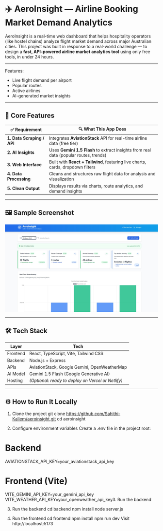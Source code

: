 # ✈️ AeroInsight — Airline Booking Market Demand Analytics

AeroInsight is a real-time web dashboard that helps hospitality operators (like hostel chains) analyze flight market demand across major Australian cities. This project was built in response to a real-world challenge — to design a **fast, API-powered airline market analytics tool** using only free tools, in under 24 hours.

---

Features:
- Live flight demand per airport
- Popular routes
- Active airlines
- AI-generated market insights

---

## 🎯 Core Features

| ✅ Requirement               | 🔍 What This App Does                                                                 |
|-----------------------------|-----------------------------------------------------------------------------------------|
| **1. Data Scraping / API**  | Integrates **AviationStack** API for real-time airline data (free tier)                |
| **2. AI Insights**          | Uses **Gemini 1.5 Flash** to extract insights from real data (popular routes, trends)  |
| **3. Web Interface**        | Built with **React + Tailwind**, featuring live charts, cards, dropdown filters        |
| **4. Data Processing**      | Cleans and structures raw flight data for analysis and visualization                   |
| **5. Clean Output**         | Displays results via charts, route analytics, and demand insights                     |

---

## 🖼️ Sample Screenshot

![AeroInsight Dashboard](./screenshot.png)

---

## 🛠️ Tech Stack

| Layer     | Tech                                 |
|-----------|--------------------------------------|
| Frontend  | React, TypeScript, Vite, Tailwind CSS|
| Backend   | Node.js + Express                    |
| APIs      | AviationStack, Google Gemini, OpenWeatherMap |
| AI Model  | Gemini 1.5 Flash (Google Generative AI) |
| Hosting   | *(Optional: ready to deploy on Vercel or Netlify)* |

---

## ⚙️ How to Run It Locally

1. Clone the project
git clone https://github.com/Sahithi-Kallem/aeroinsight.git
cd aeroinsight

2. Configure environment variables
Create a .env file in the project root:
# Backend
AVIATIONSTACK_API_KEY=your_aviationstack_api_key

# Frontend (Vite)
VITE_GEMINI_API_KEY=your_gemini_api_key
VITE_WEATHER_API_KEY=your_openweather_api_key3. Run the backend

3. Run the backend
cd backend
npm install
node server.js

4. Run the frontend
cd frontend
npm install
npm run dev
Visit http://localhost:5173
